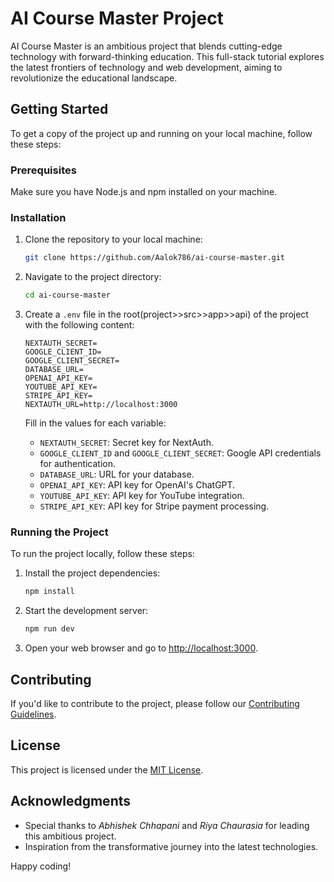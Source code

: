 # AI Course Master Project

AI Course Master is an ambitious project that blends cutting-edge technology with forward-thinking education. This full-stack tutorial explores the latest frontiers of technology and web development, aiming to revolutionize the educational landscape.

## Getting Started

To get a copy of the project up and running on your local machine, follow these steps:

### Prerequisites

Make sure you have Node.js and npm installed on your machine.

### Installation

1. Clone the repository to your local machine:

   ```bash
   git clone https://github.com/Aalok786/ai-course-master.git
   ```

2. Navigate to the project directory:

   ```bash
   cd ai-course-master
   ```

3. Create a `.env` file in the root(project>>src>>app>>api) of the project with the following content:

   ```env
   NEXTAUTH_SECRET=
   GOOGLE_CLIENT_ID=
   GOOGLE_CLIENT_SECRET=
   DATABASE_URL=
   OPENAI_API_KEY=
   YOUTUBE_API_KEY=
   STRIPE_API_KEY=
   NEXTAUTH_URL=http://localhost:3000
   ```

   Fill in the values for each variable:

   - `NEXTAUTH_SECRET`: Secret key for NextAuth.
   - `GOOGLE_CLIENT_ID` and `GOOGLE_CLIENT_SECRET`: Google API credentials for authentication.
   - `DATABASE_URL`: URL for your database.
   - `OPENAI_API_KEY`: API key for OpenAI's ChatGPT.
   - `YOUTUBE_API_KEY`: API key for YouTube integration.
   - `STRIPE_API_KEY`: API key for Stripe payment processing.

### Running the Project

To run the project locally, follow these steps:

1. Install the project dependencies:

   ```bash
   npm install
   ```

2. Start the development server:

   ```bash
   npm run dev
   ```

3. Open your web browser and go to [http://localhost:3000](http://localhost:3000).

## Contributing

If you'd like to contribute to the project, please follow our [Contributing Guidelines](CONTRIBUTING.md).

## License

This project is licensed under the [MIT License](LICENSE).

## Acknowledgments

- Special thanks to *Abhishek Chhapani* and *Riya Chaurasia* for leading this ambitious project.
- Inspiration from the transformative journey into the latest technologies.

Happy coding!
```